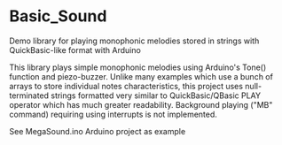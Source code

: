 # Basic_Sound
Demo library for playing monophonic melodies stored in strings with QuickBasic-like format with Arduino

This library plays simple monophonic melodies using Arduino's Tone() function and piezo-buzzer. Unlike many examples which use a bunch of arrays to store individual notes characteristics, this project uses null-terminated strings formatted very similar to QuickBasic/QBasic PLAY operator which has much greater readability. Background playing ("MB" command) requiring using interrupts is not implemented.

See MegaSound.ino Arduino project as example
